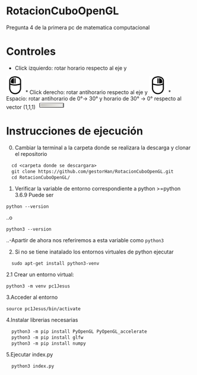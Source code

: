 # RotacionCuboOpenGL
Pregunta 4 de la primera pc de matematica computacional

# Controles
* Click izquierdo: rotar horario respecto al eje y
<img src="https://raw.githubusercontent.com/gestorHan/RotacionCuboOpenGL/master/images/izq.png" height="48" width="48" >
* Click derecho: rotar antihorario respecto al eje y
<img src="https://raw.githubusercontent.com/gestorHan/RotacionCuboOpenGL/master/images/der.png" height="48" width="48" >
* Espacio: rotar antihorario de 0°-> 30° y horario de 30° -> 0° respecto al vector (1,1,1)
<img src="https://github.com/gestorHan/RotacionCuboOpenGL/blob/master/images/space.jpg" height="20" width="80" >

# Instrucciones de ejecución
0. Cambiar la terminal a la carpeta donde se realizara la descarga y clonar el repositorio
```console
  cd <carpeta donde se descargara>
  git clone https://github.com/gestorHan/RotacionCuboOpenGL.git
  cd RotacionCuboOpenGL/
  ```  
1. Verificar la variable de entorno correspondiente a python >=python 3.6.9 
  Puede ser 
  ```console
  python --version
  ``` 
  ..o 
  ```console
  python3 --version
  ``` 
  ..-Apartir de ahora nos referiremos a esta variable como ```python3```

2. Si no se tiene inatalado los entornos virtuales de python ejecutar
```console
  sudo apt-get install python3-venv
  ```
2.1 Crear un entorno virtual:
  ```console
  python3 -m venv pc1Jesus
  ```
3.Acceder al entorno 
  ```console
  source pc1Jesus/bin/activate
  ```
 4.Instalar librerias necesarias
  ```console
    python3 -m pip install PyOpenGL PyOpenGL_accelerate
    python3 -m pip install glfw
    python3 -m pip install numpy
  ```
  5.Ejecutar index.py
  ```console
    python3 index.py
  ```
